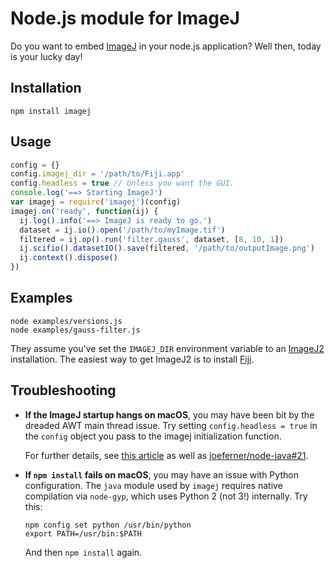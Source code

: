 # Node.js module for ImageJ

Do you want to embed [ImageJ](https://imagej.net/) in your node.js application?
Well then, today is your lucky day!

## Installation

```
npm install imagej
```

## Usage

```javascript
config = {}
config.imagej_dir = '/path/to/Fiji.app'
config.headless = true // Unless you want the GUI.
console.log('==> Starting ImageJ')
var imagej = require('imagej')(config)
imagej.on('ready', function(ij) {
  ij.log().info('==> ImageJ is ready to go.')
  dataset = ij.io().open('/path/to/myImage.tif')
  filtered = ij.op().run('filter.gauss', dataset, [8, 10, 1])
  ij.scifio().datasetIO().save(filtered, '/path/to/outputImage.png')
  ij.context().dispose()
})
```

## Examples

```
node examples/versions.js
node examples/gauss-filter.js
```

They assume you've set the `IMAGEJ_DIR` environment variable
to an [ImageJ2](https://imagej.net/ImageJ2) installation.
The easiest way to get ImageJ2 is to install [Fiji](https://fiji.sc/).

## Troubleshooting

*   __If the ImageJ startup hangs on macOS__, you may have been bit by the dreaded
    AWT main thread issue. Try setting `config.headless = true` in the `config`
    object you pass to the imagej initialization function.

    For further details, see
    [this article](http://mirror.informatimago.com/next/developer.apple.com/technotes/tn2005/tn2147.html#TNTAG40)
    as well as
    [joeferner/node-java#21](https://github.com/joeferner/node-java/issues/21).

*   __If `npm install` fails on macOS__, you may have an issue with Python
    configuration. The `java` module used by `imagej` requires native compilation
    via `node-gyp`, which uses Python 2 (not 3!) internally. Try this:
    ```
    npm config set python /usr/bin/python
    export PATH=/usr/bin:$PATH
    ```
    And then `npm install` again.
